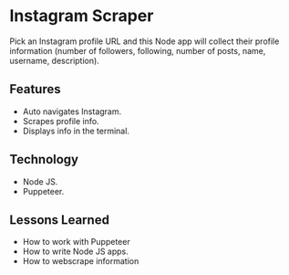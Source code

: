 # Instagram Scraper
Pick an Instagram profile URL and this Node app will collect their profile information (number of followers, following, number of posts, name, username, description).

## Features
* Auto navigates Instagram.
* Scrapes profile info.
* Displays info in the terminal.

## Technology
* Node JS.
* Puppeteer.

## Lessons Learned
* How to work with Puppeteer
* How to write Node JS apps.
* How to webscrape information
